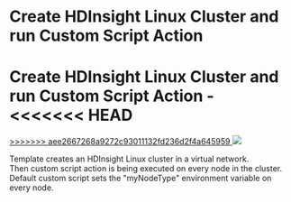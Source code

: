 # Create HDInsight Linux Cluster and run Custom Script Action

Create HDInsight Linux Cluster and run Custom Script Action -<br>
<<<<<<< HEAD
<a href="https://portal.azure.com/#create/Microsoft.Template/uri/https%3A%2F%2Fraw.githubusercontent.com%2Fazure%2Fazure-quickstart-templates%2Fmaster%2Fhdinsight-linux-run-script-action%2Fazuredeploy.json" target="_blank">
=======
<a href="https://portal.azure.com/#create/Microsoft.Template/uri/https%3A%2F%2Fraw.githubusercontent.com%2Fezubatov%2Fazure-quickstart-templates%2Fmaster%2Fhdinsight-linux-run-script-action%2Fazuredeploy.json" target="_blank">
>>>>>>> aee2667268a9272c93011132fd236d2f4a645959
    <img src="http://azuredeploy.net/deploybutton.png"/>
</a>

Template creates an HDInsight Linux cluster in a virtual network.<br />
Then custom script action is being executed on every node in the cluster.<br />
Default custom script sets the "myNodeType" environment variable on every node.<br />